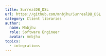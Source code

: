 ```yaml
---
title: SurrealDB_DSL
url: https://github.com/mnbjhu/SurrealDB_DSL
category: Client libraries
author:
  name: Mnbjhu
  role: Software Engineer
  avatar: mnbjhu
topics:
  - integrations
---
```


